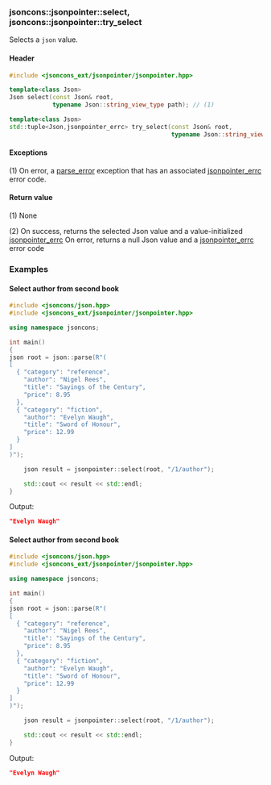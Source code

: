 ### jsoncons::jsonpointer::select, jsoncons::jsonpointer::try_select

Selects a `json` value.

#### Header
```c++
#include <jsoncons_ext/jsonpointer/jsonpointer.hpp>

template<class Json>
Json select(const Json& root, 
            typename Json::string_view_type path); // (1)

template<class Json>
std::tuple<Json,jsonpointer_errc> try_select(const Json& root, 
                                             typename Json::string_view_type path);  // (2)

```

#### Exceptions

(1) On error, a [parse_error](../parse_error.md) exception that has an associated [jsonpointer_errc](jsonpointer_errc.md) error code.

#### Return value

(1) None

(2) On success, returns the selected Json value and a value-initialized [jsonpointer_errc](jsonpointer_errc.md)
On error, returns a null Json value and a [jsonpointer_errc](jsonpointer_errc.md) error code 

### Examples

#### Select author from second book

```c++
#include <jsoncons/json.hpp>
#include <jsoncons_ext/jsonpointer/jsonpointer.hpp>

using namespace jsoncons;

int main()
{
json root = json::parse(R"(
[
  { "category": "reference",
    "author": "Nigel Rees",
    "title": "Sayings of the Century",
    "price": 8.95
  },
  { "category": "fiction",
    "author": "Evelyn Waugh",
    "title": "Sword of Honour",
    "price": 12.99
  }
]
)");

    json result = jsonpointer::select(root, "/1/author");

    std::cout << result << std::endl;
}
```
Output:
```json
"Evelyn Waugh"
```

#### Select author from second book

```c++
#include <jsoncons/json.hpp>
#include <jsoncons_ext/jsonpointer/jsonpointer.hpp>

using namespace jsoncons;

int main()
{
json root = json::parse(R"(
[
  { "category": "reference",
    "author": "Nigel Rees",
    "title": "Sayings of the Century",
    "price": 8.95
  },
  { "category": "fiction",
    "author": "Evelyn Waugh",
    "title": "Sword of Honour",
    "price": 12.99
  }
]
)");

    json result = jsonpointer::select(root, "/1/author");

    std::cout << result << std::endl;
}
```
Output:
```json
"Evelyn Waugh"
```


